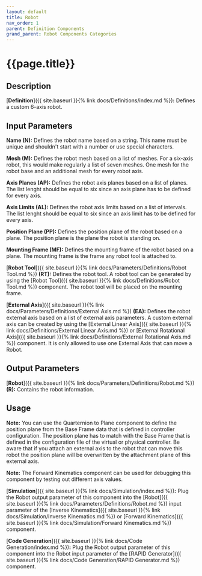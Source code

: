 ```yaml
---
layout: default
title: Robot
nav_order: 1
parent: Definition Components
grand_parent: Robot Components Categories
---
```


# **{{page.title}}**

## **Description**

[**Definition**]({{ site.baseurl }}{% link docs/Definitions/index.md %})**:** 
Defines a custom 6-axis robot. 

## **Input Parameters**

**Name (N):** Defines the robot name based on a string. This name must be unique and shouldn't start with a number or use special characters.

**Mesh (M):** Defines the robot mesh based on a list of meshes. For a six-axis robot, this would make regularly a list of seven meshes. One mesh for the robot base and an additional mesh for every robot axis.

**Axis Planes (AP):** Defines the robot axis planes based on a list of planes. The list lenght should be equal to six since an axis plane has to be defined for every axis. 

**Axis Limits (AL):** Defines the robot axis limits based on a list of intervals. The list lenght should be equal to six since an axis limit has to be defined for every axis.

**Position Plane (PP):** Defines the position plane of the robot based on a plane. The position plane is the plane the robot is standing on.

**Mounting Frame (MF):** Defines the mounting frame of the robot based on a plane. The mounting frame is the frame any robot tool is attached to.

[**Robot Tool**]({{ site.baseurl }}{% link docs/Parameters/Definitions/Robot Tool.md %}) **(RT):** Defines the robot tool. A robot tool can be generated by using the [Robot Tool]({{ site.baseurl }}{% link docs/Definitions/Robot Tool.md %}) component. The robot tool will be placed on the mounting frame. 

[**External Axis**]({{ site.baseurl }}{% link docs/Parameters/Definitions/External Axis.md %}) **(EA):** Defines the robot external axis based on a list of external axis parameters. A custom external axis can be created by using the
[External Linear Axis]({{ site.baseurl }}{% link docs/Definitions/External Linear Axis.md %}) or [External Rotational Axis]({{ site.baseurl }}{% link docs/Definitions/External Rotational Axis.md %}) component. It is only allowed to use one External Axis that can move a Robot.

## **Output Parameters**

[**Robot**]({{ site.baseurl }}{% link docs/Parameters/Definitions/Robot.md %}) **(R):** Contains the robot information.

## **Usage**

**Note:** You can use the Quarternion to Plane component to define the position plane from the Base Frame data that is defined in controller configuration. The position plane has to match with the Base Frame that is defined in the configuration file of the virtual or physical controller. Be aware that if you attach an external axis to the robot that can move this robot the position plane will be overwritten by the attachment plane of this external axis.

**Note:** The Forward Kinematics component can be used for debugging this component by testing out different axis values.

[**Simulation**]({{ site.baseurl }}{% link docs/Simulation/index.md %})**:** Plug the Robot output parameter of this component into the [Robot]({{ site.baseurl }}{% link docs/Parameters/Definitions/Robot.md %}) input parameter of the [Inverse Kinematics]({{ site.baseurl }}{% link docs/Simulation/Inverse Kinematics.md %}) 
or [Forward Kinematics]({{ site.baseurl }}{% link docs/Simulation/Forward Kinematics.md %}) component.

[**Code Generation**]({{ site.baseurl }}{% link docs/Code Generation/index.md %})**:** 
Plug the Robot output parameter of this component into the Robot input parameter of the [RAPID Generator]({{ site.baseurl }}{% link docs/Code Generation/RAPID Generator.md %}) component.
